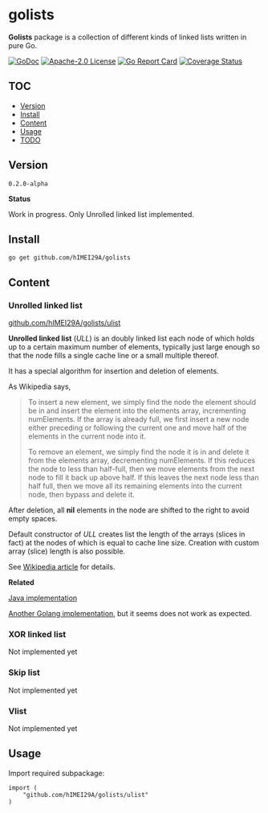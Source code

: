 # golists

**Golists** package is a collection of different kinds of linked lists written in pure Go.

[![GoDoc](https://godoc.org/github.com/hIMEI29A/golists?status.svg)](http://godoc.org/github.com/hIMEI29A/golists) [![Apache-2.0 License](https://img.shields.io/badge/license-Apache--2.0-red.svg)](LICENSE) [![Go Report Card](https://goreportcard.com/badge/github.com/hIMEI29A/golists)](https://goreportcard.com/report/github.com/hIMEI29A/golists) [![Coverage Status](https://coveralls.io/repos/github/hIMEI29A/golists/badge.svg?branch=master)](https://coveralls.io/github/hIMEI29A/golists?branch=master)

## TOC
- [Version](#version)
- [Install](#install)
- [Content](#content)
- [Usage](#usage)
- [TODO](#todo)

## Version

`0.2.0-alpha`

**Status**

Work in progress. Only Unrolled linked list implemented.

## Install

`go get github.com/hIMEI29A/golists`

## Content

### Unrolled linked list

[github.com/hIMEI29A/golists/ulist](https://github.com/hIMEI29A/golists/tree/master/ulist)

**Unrolled linked list** (_ULL_) is an doubly linked list each node of which holds up to a certain maximum number of elements, typically just large enough so that the node fills a single cache line or a small multiple thereof.

It has a special algorithm for insertion and deletion of elements. 

As Wikipedia says, 
>To insert a new element, we simply find the node the element should
>be in and insert the element into the elements array, incrementing
>numElements. If the array is already full, we first insert a new node
>either preceding or following the current one and move half of the
>elements in the current node into it.
>
>To remove an element, we simply find the node it is in and delete it
>from the elements array, decrementing numElements. If this reduces
>the node to less than half-full, then we move elements from the next node
>to fill it back up above half. If this leaves the next node less
>than half full, then we move all its remaining elements into the
>current node, then bypass and delete it.

After deletion, all **nil** elements in the node are shifted to the right to avoid empty spaces.

Default constructor of _ULL_ creates list the length of the arrays (slices in fact) at the nodes of which is equal to cache line size. Creation with custom array (slice) length is also possible.

See [Wikipedia article](http://en.wikipedia.org/wiki/Unrolled_linked_list) for details.

**Related**

[Java implementation](https://github.com/l-tamas/Unrolled-linked-list)

[Another Golang implementation](https://github.com/ryszard/unrolledlist), but it seems does not work as expected.

### XOR linked list

Not implemented yet

### Skip list

Not implemented yet

### Vlist

Not implemented yet

## Usage

Import required subpackage:

```
import (
	"github.com/hIMEI29A/golists/ulist"
)
```
